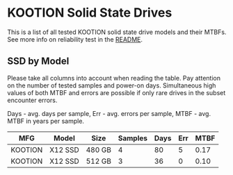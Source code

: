 KOOTION Solid State Drives
==========================

This is a list of all tested KOOTION solid state drive models and their MTBFs. See
more info on reliability test in the [README](https://github.com/linuxhw/SMART).

SSD by Model
------------

Please take all columns into account when reading the table. Pay attention on the
number of tested samples and power-on days. Simultaneous high values of both MTBF
and errors are possible if only rare drives in the subset encounter errors.

Days - avg. days per sample,
Err  - avg. errors per sample,
MTBF - avg. MTBF in years per sample.

| MFG       | Model              | Size   | Samples | Days  | Err   | MTBF |
|-----------|--------------------|--------|---------|-------|-------|------|
| KOOTION   | X12 SSD            | 480 GB | 4       | 80    | 5     | 0.17   |
| KOOTION   | X12 SSD            | 512 GB | 3       | 36    | 0     | 0.10   |
